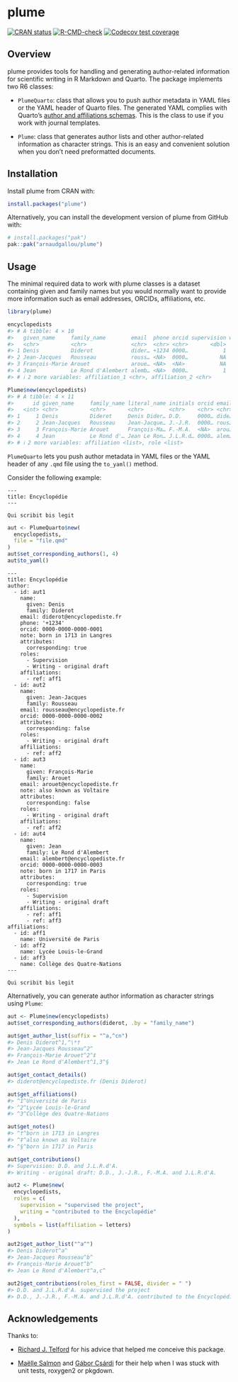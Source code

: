 
<!-- README.md is generated from README.Rmd. Please edit that file -->

# plume

<!-- badges: start -->

[![CRAN
status](https://www.r-pkg.org/badges/version/plume)](https://CRAN.R-project.org/package=plume)
[![R-CMD-check](https://github.com/arnaudgallou/plume/actions/workflows/R-CMD-check.yaml/badge.svg)](https://github.com/arnaudgallou/plume/actions/workflows/R-CMD-check.yaml)
[![Codecov test
coverage](https://codecov.io/gh/arnaudgallou/plume/graph/badge.svg)](https://app.codecov.io/gh/arnaudgallou/plume)
<!-- badges: end -->

## Overview

plume provides tools for handling and generating author-related
information for scientific writing in R Markdown and Quarto. The package
implements two R6 classes:

- `PlumeQuarto`: class that allows you to push author metadata in YAML
  files or the YAML header of Quarto files. The generated YAML complies
  with Quarto’s [author and affiliations
  schemas](https://quarto.org/docs/journals/authors.html). This is the
  class to use if you work with journal templates.

- `Plume`: class that generates author lists and other author-related
  information as character strings. This is an easy and convenient
  solution when you don’t need preformatted documents.

## Installation

Install plume from CRAN with:

``` r
install.packages("plume")
```

Alternatively, you can install the development version of plume from
GitHub with:

``` r
# install.packages("pak")
pak::pak("arnaudgallou/plume")
```

## Usage

The minimal required data to work with plume classes is a dataset
containing given and family names but you would normally want to provide
more information such as email addresses, ORCIDs, affiliations, etc.

``` r
library(plume)

encyclopedists
#> # A tibble: 4 × 10
#>   given_name     family_name        email  phone orcid supervision writing note 
#>   <chr>          <chr>              <chr>  <chr> <chr>       <dbl>   <dbl> <chr>
#> 1 Denis          Diderot            dider… +1234 0000…           1       1 born…
#> 2 Jean-Jacques   Rousseau           rouss… <NA>  0000…          NA       1 <NA> 
#> 3 François-Marie Arouet             aroue… <NA>  <NA>           NA       1 also…
#> 4 Jean           Le Rond d'Alembert alemb… <NA>  0000…           1       1 born…
#> # ℹ 2 more variables: affiliation_1 <chr>, affiliation_2 <chr>

Plume$new(encyclopedists)
#> # A tibble: 4 × 11
#>      id given_name     family_name literal_name initials orcid email phone note 
#>   <int> <chr>          <chr>       <chr>        <chr>    <chr> <chr> <chr> <chr>
#> 1     1 Denis          Diderot     Denis Dider… D.D.     0000… dide… +1234 born…
#> 2     2 Jean-Jacques   Rousseau    Jean-Jacque… J.-J.R.  0000… rous… <NA>  <NA> 
#> 3     3 François-Marie Arouet      François-Ma… F.-M.A.  <NA>  arou… <NA>  also…
#> 4     4 Jean           Le Rond d'… Jean Le Ron… J.L.R.d… 0000… alem… <NA>  born…
#> # ℹ 2 more variables: affiliation <list>, role <list>
```

`PlumeQuarto` lets you push author metadata in YAML files or the YAML
header of any `.qmd` file using the `to_yaml()` method.

Consider the following example:

    ---
    title: Encyclopédie
    ---

    Qui scribit bis legit

``` r
aut <- PlumeQuarto$new(
  encyclopedists,
  file = "file.qmd"
)
aut$set_corresponding_authors(1, 4)
aut$to_yaml()
```

    ---
    title: Encyclopédie
    author:
      - id: aut1
        name:
          given: Denis
          family: Diderot
        email: diderot@encyclopediste.fr
        phone: '+1234'
        orcid: 0000-0000-0000-0001
        note: born in 1713 in Langres
        attributes:
          corresponding: true
        roles:
          - Supervision
          - Writing - original draft
        affiliations:
          - ref: aff1
      - id: aut2
        name:
          given: Jean-Jacques
          family: Rousseau
        email: rousseau@encyclopediste.fr
        orcid: 0000-0000-0000-0002
        attributes:
          corresponding: false
        roles:
          - Writing - original draft
        affiliations:
          - ref: aff2
      - id: aut3
        name:
          given: François-Marie
          family: Arouet
        email: arouet@encyclopediste.fr
        note: also known as Voltaire
        attributes:
          corresponding: false
        roles:
          - Writing - original draft
        affiliations:
          - ref: aff2
      - id: aut4
        name:
          given: Jean
          family: Le Rond d'Alembert
        email: alembert@encyclopediste.fr
        orcid: 0000-0000-0000-0003
        note: born in 1717 in Paris
        attributes:
          corresponding: true
        roles:
          - Supervision
          - Writing - original draft
        affiliations:
          - ref: aff1
          - ref: aff3
    affiliations:
      - id: aff1
        name: Université de Paris
      - id: aff2
        name: Lycée Louis-le-Grand
      - id: aff3
        name: Collège des Quatre-Nations
    ---

    Qui scribit bis legit

Alternatively, you can generate author information as character strings
using `Plume`:

``` r
aut <- Plume$new(encyclopedists)
aut$set_corresponding_authors(diderot, .by = "family_name")

aut$get_author_list(suffix = "^a,^cn")
#> Denis Diderot^1,^\*†
#> Jean-Jacques Rousseau^2^
#> François-Marie Arouet^2^‡
#> Jean Le Rond d'Alembert^1,3^§

aut$get_contact_details()
#> diderot@encyclopediste.fr (Denis Diderot)

aut$get_affiliations()
#> ^1^Université de Paris
#> ^2^Lycée Louis-le-Grand
#> ^3^Collège des Quatre-Nations

aut$get_notes()
#> ^†^born in 1713 in Langres
#> ^‡^also known as Voltaire
#> ^§^born in 1717 in Paris

aut$get_contributions()
#> Supervision: D.D. and J.L.R.d'A.
#> Writing - original draft: D.D., J.-J.R., F.-M.A. and J.L.R.d'A.

aut2 <- Plume$new(
  encyclopedists,
  roles = c(
    supervision = "supervised the project",
    writing = "contributed to the Encyclopédie"
  ),
  symbols = list(affiliation = letters)
)

aut2$get_author_list("^a^")
#> Denis Diderot^a^
#> Jean-Jacques Rousseau^b^
#> François-Marie Arouet^b^
#> Jean Le Rond d'Alembert^a,c^

aut2$get_contributions(roles_first = FALSE, divider = " ")
#> D.D. and J.L.R.d'A. supervised the project
#> D.D., J.-J.R., F.-M.A. and J.L.R.d'A. contributed to the Encyclopédie
```

## Acknowledgements

Thanks to:

- [Richard J. Telford](https://github.com/richardjtelford) for his
  advice that helped me conceive this package.

- [Maëlle Salmon](https://github.com/maelle) and [Gábor
  Csárdi](https://github.com/gaborcsardi) for their help when I was
  stuck with unit tests, roxygen2 or pkgdown.

